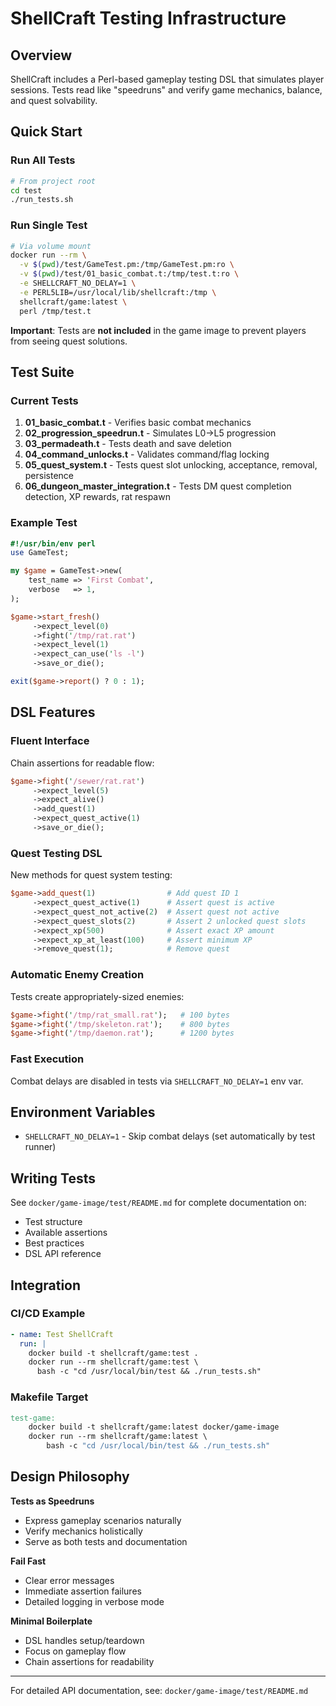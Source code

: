 # ShellCraft Testing Infrastructure

## Overview

ShellCraft includes a Perl-based gameplay testing DSL that simulates player sessions. Tests read like "speedruns" and verify game mechanics, balance, and quest solvability.

## Quick Start

### Run All Tests
```bash
# From project root
cd test
./run_tests.sh
```

### Run Single Test
```bash
# Via volume mount
docker run --rm \
  -v $(pwd)/test/GameTest.pm:/tmp/GameTest.pm:ro \
  -v $(pwd)/test/01_basic_combat.t:/tmp/test.t:ro \
  -e SHELLCRAFT_NO_DELAY=1 \
  -e PERL5LIB=/usr/local/lib/shellcraft:/tmp \
  shellcraft/game:latest \
  perl /tmp/test.t
```

**Important**: Tests are **not included** in the game image to prevent players from seeing quest solutions.

## Test Suite

### Current Tests

1. **01_basic_combat.t** - Verifies basic combat mechanics
2. **02_progression_speedrun.t** - Simulates L0→L5 progression
3. **03_permadeath.t** - Tests death and save deletion
4. **04_command_unlocks.t** - Validates command/flag locking
5. **05_quest_system.t** - Tests quest slot unlocking, acceptance, removal, persistence
6. **06_dungeon_master_integration.t** - Tests DM quest completion detection, XP rewards, rat respawn

### Example Test

```perl
#!/usr/bin/env perl
use GameTest;

my $game = GameTest->new(
    test_name => 'First Combat',
    verbose   => 1,
);

$game->start_fresh()
     ->expect_level(0)
     ->fight('/tmp/rat.rat')
     ->expect_level(1)
     ->expect_can_use('ls -l')
     ->save_or_die();

exit($game->report() ? 0 : 1);
```

## DSL Features

### Fluent Interface
Chain assertions for readable flow:
```perl
$game->fight('/sewer/rat.rat')
     ->expect_level(5)
     ->expect_alive()
     ->add_quest(1)
     ->expect_quest_active(1)
     ->save_or_die();
```

### Quest Testing DSL
New methods for quest system testing:
```perl
$game->add_quest(1)                # Add quest ID 1
     ->expect_quest_active(1)      # Assert quest is active
     ->expect_quest_not_active(2)  # Assert quest not active
     ->expect_quest_slots(2)       # Assert 2 unlocked quest slots
     ->expect_xp(500)              # Assert exact XP amount
     ->expect_xp_at_least(100)     # Assert minimum XP
     ->remove_quest(1);            # Remove quest
```

### Automatic Enemy Creation
Tests create appropriately-sized enemies:
```perl
$game->fight('/tmp/rat_small.rat');   # 100 bytes
$game->fight('/tmp/skeleton.rat');    # 800 bytes
$game->fight('/tmp/daemon.rat');      # 1200 bytes
```

### Fast Execution
Combat delays are disabled in tests via `SHELLCRAFT_NO_DELAY=1` env var.

## Environment Variables

- `SHELLCRAFT_NO_DELAY=1` - Skip combat delays (set automatically by test runner)

## Writing Tests

See `docker/game-image/test/README.md` for complete documentation on:
- Test structure
- Available assertions
- Best practices
- DSL API reference

## Integration

### CI/CD Example
```yaml
- name: Test ShellCraft
  run: |
    docker build -t shellcraft/game:test .
    docker run --rm shellcraft/game:test \
      bash -c "cd /usr/local/bin/test && ./run_tests.sh"
```

### Makefile Target
```makefile
test-game:
	docker build -t shellcraft/game:latest docker/game-image
	docker run --rm shellcraft/game:latest \
		bash -c "cd /usr/local/bin/test && ./run_tests.sh"
```

## Design Philosophy

**Tests as Speedruns**
- Express gameplay scenarios naturally
- Verify mechanics holistically
- Serve as both tests and documentation

**Fail Fast**
- Clear error messages
- Immediate assertion failures
- Detailed logging in verbose mode

**Minimal Boilerplate**
- DSL handles setup/teardown
- Focus on gameplay flow
- Chain assertions for readability

---

For detailed API documentation, see: `docker/game-image/test/README.md`
